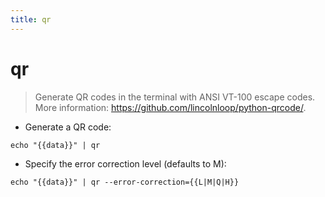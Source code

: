```yaml
---
title: qr
---
```

# qr

> Generate QR codes in the terminal with ANSI VT-100 escape codes.
> More information: <https://github.com/lincolnloop/python-qrcode/>.

- Generate a QR code:

`echo "{{data}}" | qr`

- Specify the error correction level (defaults to M):

`echo "{{data}}" | qr --error-correction={{L|M|Q|H}}`
